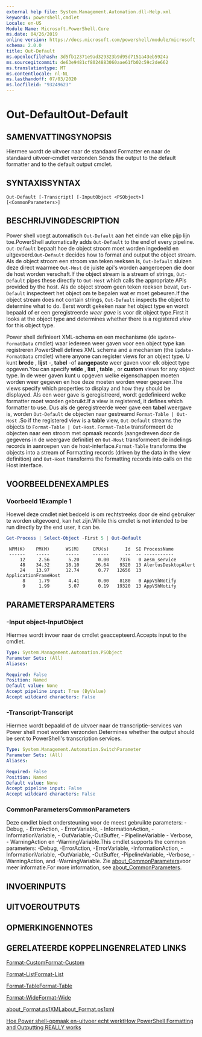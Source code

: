 ```yaml
---
external help file: System.Management.Automation.dll-Help.xml
keywords: powershell,cmdlet
Locale: en-US
Module Name: Microsoft.PowerShell.Core
ms.date: 04/26/2019
online version: https://docs.microsoft.com/powershell/module/microsoft.powershell.core/out-default?view=powershell-7&WT.mc_id=ps-gethelp
schema: 2.0.0
title: Out-Default
ms.openlocfilehash: 3d5fb12371e9ad329323b9d95d7151a43eb5924a
ms.sourcegitcommit: de63e9481cf8024883060aae61fb02c59c2de662
ms.translationtype: MT
ms.contentlocale: nl-NL
ms.lasthandoff: 07/03/2020
ms.locfileid: "93249623"
---
```

# <span data-ttu-id="919ff-103">Out-Default</span><span class="sxs-lookup"><span data-stu-id="919ff-103">Out-Default</span></span>

## <span data-ttu-id="919ff-104">SAMENVATTING</span><span class="sxs-lookup"><span data-stu-id="919ff-104">SYNOPSIS</span></span>
<span data-ttu-id="919ff-105">Hiermee wordt de uitvoer naar de standaard Formatter en naar de standaard uitvoer-cmdlet verzonden.</span><span class="sxs-lookup"><span data-stu-id="919ff-105">Sends the output to the default formatter and to the default output cmdlet.</span></span>

## <span data-ttu-id="919ff-106">SYNTAXIS</span><span class="sxs-lookup"><span data-stu-id="919ff-106">SYNTAX</span></span>

```
Out-Default [-Transcript] [-InputObject <PSObject>] [<CommonParameters>]
```

## <span data-ttu-id="919ff-107">BESCHRIJVING</span><span class="sxs-lookup"><span data-stu-id="919ff-107">DESCRIPTION</span></span>

<span data-ttu-id="919ff-108">Power shell voegt automatisch `Out-Default` aan het einde van elke pijp lijn toe.</span><span class="sxs-lookup"><span data-stu-id="919ff-108">PowerShell automatically adds `Out-Default` to the end of every pipeline.</span></span> <span data-ttu-id="919ff-109">`Out-Default` bepaalt hoe de object stroom moet worden ingedeeld en uitgevoerd.</span><span class="sxs-lookup"><span data-stu-id="919ff-109">`Out-Default` decides how to format and output the object stream.</span></span> <span data-ttu-id="919ff-110">Als de object stroom een stroom van teken reeksen is, `Out-Default` sluizen deze direct waarmee `Out-Host` de juiste api's worden aangeroepen die door de host worden verschaft.</span><span class="sxs-lookup"><span data-stu-id="919ff-110">If the object stream is a stream of strings, `Out-Default` pipes these directly to `Out-Host` which calls the appropriate APIs provided by the host.</span></span> <span data-ttu-id="919ff-111">Als de object stroom geen teken reeksen bevat, `Out-Default` inspecteert het object om te bepalen wat er moet gebeuren.</span><span class="sxs-lookup"><span data-stu-id="919ff-111">If the object stream does not contain strings, `Out-Default` inspects the object to determine what to do.</span></span>
<span data-ttu-id="919ff-112">Eerst wordt gekeken naar het object type en wordt bepaald of er een geregistreerde _weer gave_ is voor dit object type.</span><span class="sxs-lookup"><span data-stu-id="919ff-112">First it looks at the object type and determines whether there is a registered _view_ for this object type.</span></span>

<span data-ttu-id="919ff-113">Power shell definieert XML-schema en een mechanisme (de `Update-FormatData` cmdlet) waar iedereen weer gaven voor een object type kan registreren.</span><span class="sxs-lookup"><span data-stu-id="919ff-113">PowerShell defines XML schema and a mechanism (the `Update-FormatData` cmdlet) where anyone can register views for an object type.</span></span> <span data-ttu-id="919ff-114">U kunt **brede** , **lijst** -, **tabel** -of **aangepaste** weer gaven voor elk object type opgeven.</span><span class="sxs-lookup"><span data-stu-id="919ff-114">You can specify **wide** , **list** , **table** , or **custom** views for any object type.</span></span> <span data-ttu-id="919ff-115">In de weer gaven kunt u opgeven welke eigenschappen moeten worden weer gegeven en hoe deze moeten worden weer gegeven.</span><span class="sxs-lookup"><span data-stu-id="919ff-115">The views specify which properties to display and how they should be displayed.</span></span> <span data-ttu-id="919ff-116">Als een weer gave is geregistreerd, wordt gedefinieerd welke formatter moet worden gebruikt.</span><span class="sxs-lookup"><span data-stu-id="919ff-116">If a view is registered, it defines which formatter to use.</span></span> <span data-ttu-id="919ff-117">Dus als de geregistreerde weer gave een **tabel** weergave is, worden `Out-Default` de objecten naar gestreamd `Format-Table | Out-Host` .</span><span class="sxs-lookup"><span data-stu-id="919ff-117">So if the registered view is a **table** view, `Out-Default` streams the objects to `Format-Table | Out-Host`.</span></span> <span data-ttu-id="919ff-118">`Format-Table` transformeert de objecten naar een stroom met opmaak records (aangedreven door de gegevens in de weergave definitie) en `Out-Host` transformeert de indelings records in aanroepen van de host-interface.</span><span class="sxs-lookup"><span data-stu-id="919ff-118">`Format-Table` transforms the objects into a stream of Formatting records (driven by the data in the view definition) and `Out-Host` transforms the formatting records into calls on the Host interface.</span></span>

## <span data-ttu-id="919ff-119">VOORBEELDEN</span><span class="sxs-lookup"><span data-stu-id="919ff-119">EXAMPLES</span></span>

### <span data-ttu-id="919ff-120">Voorbeeld 1</span><span class="sxs-lookup"><span data-stu-id="919ff-120">Example 1</span></span>

<span data-ttu-id="919ff-121">Hoewel deze cmdlet niet bedoeld is om rechtstreeks door de eind gebruiker te worden uitgevoerd, kan het zijn.</span><span class="sxs-lookup"><span data-stu-id="919ff-121">While this cmdlet is not intended to be run directly by the end user, it can be.</span></span>

```powershell
Get-Process | Select-Object -First 5 | Out-Default
```

```Output
 NPM(K)    PM(M)      WS(M)     CPU(s)      Id  SI ProcessName
 ------    -----      -----     ------      --  -- -----------
     12     2.56       5.20       0.00    7376   0 aesm_service
     48    34.32      18.10      26.64    9320  13 AlertusDesktopAlert
     24    13.97      12.74       0.77   12656  13 ApplicationFrameHost
      8     1.79       4.41       0.00    8180   0 AppVShNotify
      9     1.99       5.07       0.19   19320  13 AppVShNotify
```

## <span data-ttu-id="919ff-122">PARAMETERS</span><span class="sxs-lookup"><span data-stu-id="919ff-122">PARAMETERS</span></span>

### <span data-ttu-id="919ff-123">-Input object</span><span class="sxs-lookup"><span data-stu-id="919ff-123">-InputObject</span></span>

<span data-ttu-id="919ff-124">Hiermee wordt invoer naar de cmdlet geaccepteerd.</span><span class="sxs-lookup"><span data-stu-id="919ff-124">Accepts input to the cmdlet.</span></span>

```yaml
Type: System.Management.Automation.PSObject
Parameter Sets: (All)
Aliases:

Required: False
Position: Named
Default value: None
Accept pipeline input: True (ByValue)
Accept wildcard characters: False
```

### <span data-ttu-id="919ff-125">-Transcript</span><span class="sxs-lookup"><span data-stu-id="919ff-125">-Transcript</span></span>

<span data-ttu-id="919ff-126">Hiermee wordt bepaald of de uitvoer naar de transcriptie-services van Power shell moet worden verzonden.</span><span class="sxs-lookup"><span data-stu-id="919ff-126">Determines whether the output should be sent to PowerShell's transcription services.</span></span>

```yaml
Type: System.Management.Automation.SwitchParameter
Parameter Sets: (All)
Aliases:

Required: False
Position: Named
Default value: None
Accept pipeline input: False
Accept wildcard characters: False
```

### <span data-ttu-id="919ff-127">CommonParameters</span><span class="sxs-lookup"><span data-stu-id="919ff-127">CommonParameters</span></span>

<span data-ttu-id="919ff-128">Deze cmdlet biedt ondersteuning voor de meest gebruikte parameters: -Debug, - ErrorAction, - ErrorVariable, - InformationAction, -InformationVariable, - OutVariable,-OutBuffer, - PipelineVariable - Verbose, - WarningAction en -WarningVariable.</span><span class="sxs-lookup"><span data-stu-id="919ff-128">This cmdlet supports the common parameters: -Debug, -ErrorAction, -ErrorVariable, -InformationAction, -InformationVariable, -OutVariable, -OutBuffer, -PipelineVariable, -Verbose, -WarningAction, and -WarningVariable.</span></span> <span data-ttu-id="919ff-129">Zie [about_CommonParameters](https://go.microsoft.com/fwlink/?LinkID=113216)voor meer informatie.</span><span class="sxs-lookup"><span data-stu-id="919ff-129">For more information, see [about_CommonParameters](https://go.microsoft.com/fwlink/?LinkID=113216).</span></span>

## <span data-ttu-id="919ff-130">INVOER</span><span class="sxs-lookup"><span data-stu-id="919ff-130">INPUTS</span></span>

## <span data-ttu-id="919ff-131">UITVOER</span><span class="sxs-lookup"><span data-stu-id="919ff-131">OUTPUTS</span></span>

## <span data-ttu-id="919ff-132">OPMERKINGEN</span><span class="sxs-lookup"><span data-stu-id="919ff-132">NOTES</span></span>

## <span data-ttu-id="919ff-133">GERELATEERDE KOPPELINGEN</span><span class="sxs-lookup"><span data-stu-id="919ff-133">RELATED LINKS</span></span>

[<span data-ttu-id="919ff-134">Format-Custom</span><span class="sxs-lookup"><span data-stu-id="919ff-134">Format-Custom</span></span>](../Microsoft.PowerShell.Utility/Format-Custom.md)

[<span data-ttu-id="919ff-135">Format-List</span><span class="sxs-lookup"><span data-stu-id="919ff-135">Format-List</span></span>](../Microsoft.PowerShell.Utility/Format-List.md)

[<span data-ttu-id="919ff-136">Format-Table</span><span class="sxs-lookup"><span data-stu-id="919ff-136">Format-Table</span></span>](../Microsoft.PowerShell.Utility/Format-Table.md)

[<span data-ttu-id="919ff-137">Format-Wide</span><span class="sxs-lookup"><span data-stu-id="919ff-137">Format-Wide</span></span>](../Microsoft.PowerShell.Utility/Format-Wide.md)

[<span data-ttu-id="919ff-138">about_Format.ps1XML</span><span class="sxs-lookup"><span data-stu-id="919ff-138">about_Format.ps1xml</span></span>](About/about_Format.ps1xml.md)

[<span data-ttu-id="919ff-139">Hoe Power shell-opmaak en-uitvoer echt werkt</span><span class="sxs-lookup"><span data-stu-id="919ff-139">How PowerShell Formatting and Outputting REALLY works</span></span>](https://devblogs.microsoft.com/powershell/how-powershell-formatting-and-outputting-really-works/)
